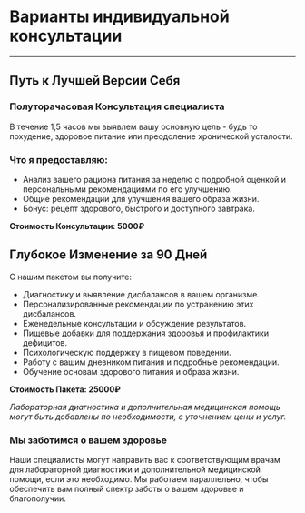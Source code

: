 
# Варианты индивидуальной консультации
----------------------------------------------------------

## Путь к Лучшей Версии Себя

### Полуторачасовая Консультация специалиста

В течение 1,5 часов мы выявлем вашу основную цель - будь то похудение, здоровое питание или преодоление хронической усталости. 
### Что я предоставляю:

- Анализ вашего рациона питания за неделю с подробной оценкой и персональными рекомендациями по его улучшению.
- Общие рекомендации для улучшения вашего образа жизни.
- Бонус: рецепт здорового, быстрого и доступного завтрака.

**Стоимость Консультации: 5000₽**

## Глубокое Изменение за 90 Дней

С нашим пакетом вы получите:

- Диагностику и выявление дисбалансов в вашем организме.
- Персонализированные рекомендации по устранению этих дисбалансов.
- Еженедельные консультации и обсуждение результатов.
- Пищевые добавки для поддержания здоровья и профилактики дефицитов.
- Психологическую поддержку в пищевом поведении.
- Работу с вашим дневником питания и подробные рекомендации.
- Обучение основам здорового питания и образа жизни.

**Стоимость Пакета: 25000₽**

_Лабораторная диагностика и дополнительная медицинская помощь могут быть добавлены по необходимости, с уточнением цены и услуг._

### Мы заботимся о вашем здоровье

Наши специалисты могут направить вас к соответствующим врачам для лабораторной диагностики и дополнительной медицинской помощи, если это необходимо. Мы работаем параллельно, чтобы обеспечить вам полный спектр заботы о вашем здоровье и благополучии.
